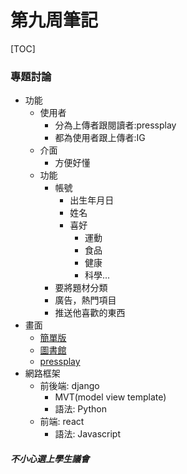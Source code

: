 # 第九周筆記
[TOC]
### 專題討論
- 功能
    - 使用者
        - 分為上傳者跟閱讀者:pressplay
        - 都為使用者跟上傳者:IG
    - 介面
        - 方便好懂
    - 功能
        - 帳號
            - 出生年月日
            - 姓名
            - 喜好
                - 運動
                - 食品
                - 健康
                - 科學...
        - 要將題材分類
        - 廣告，熱門項目
        - 推送他喜歡的東西
- 畫面
    - [簡單版](https://card.dushu.io/generalize/welcome/welcome.html?py=1&source=web#/)
    - [圖書館](https://www.typl.gov.tw/mp.asp?mp=1)
    - [pressplay](https://www.pressplay.cc/event/PressPlayCourse?gclid=CjwKCAiApvebBhAvEiwAe7mHSHQOh6hpxnMi6DrpPbLhwPzuN1BhGFbc1hcBMlCFbh-bwi2Z2hB2GhoCgrsQAvD_BwE)
- 網路框架
    - 前後端: django
        - MVT(model view template)
        - 語法: Python
    - 前端: react
        - 語法: Javascript
##### 不小心選上學生議會